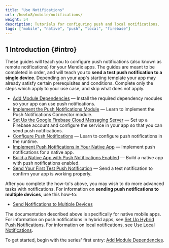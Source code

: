 ```yaml
---
title: "Use Notifications"
url: /howto8/mobile/notifications/
weight: 54
description: Tutorials for configuring push and local notifications.
tags: ["mobile", "native", "push", "local", "firebase"]
---
```


## 1 Introduction {#intro}

These guides will teach you to configure push notifications (also known as remote notifications) for your Mendix apps. The guides are meant to be completed in order, and will teach you to **send a test push notification to a single device**. Depending on your app's starting template your app may already satisfy certain prerequisites and conditions. Complete only the steps which apply to your use case, and skip what does not apply.

* [Add Module Dependencies](/howto8/mobile/notif-add-module-depends/) — Install the required dependency modules so your app can use push notifications.
* [Implement the Push Notifications Module](/howto8/mobile/notif-implement-module/) — Learn to implement the Push Notifications Connector module.
* [Set Up the Google Firebase Cloud Messaging Server](/howto8/mobile/setting-up-google-firebase-cloud-messaging-server/) — Set up a Firebase account and configure the service in your app so that you can send push notifications.
* [Configure Push Notifications](/howto8/mobile/notif-config-push/) — Learn to configure push notifications in the runtime.
* [Implement Push Notifications in Your Native App](/howto8/mobile/notif-implement-native/) — Implement push notifications for a native app.
* [Build a Native App with Push Notifications Enabled](/howto8/mobile/notif-build-native/) — Build a native app with push notifications enabled.
* [Send Your First Test Push Notification](/howto8/mobile/notif-send-test/) — Send a test notification to confirm your app is working properly.

After you complete the how-to's above, you may wish to do more advanced tasks with notifications. For information on **sending push notifications to multiple devices**, use this how-to:

* [Send Notifications to Multiple Devices](/howto8/mobile/notif-mult-devices/)

The documentation described above is specifically for native mobile apps. For information on push notifications in hybrid apps, see [Set Up Hybrid Push Notifications](/howto8/mobile/setting-up-hybrid-push-notifications/). For information on local notifications, see [Use Local Notifications](/howto8/mobile/local-notif-parent/).

To get started, begin with the series' first entry: [Add Module Dependencies](/howto8/mobile/notif-add-module-depends/).
